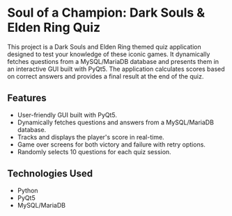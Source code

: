 # Soul of a Champion: Dark Souls & Elden Ring Quiz
This project is a Dark Souls and Elden Ring themed quiz application designed to test your knowledge of these iconic games. It dynamically fetches questions from a MySQL/MariaDB database and presents them in an interactive GUI built with PyQt5. The application calculates scores based on correct answers and provides a final result at the end of the quiz.

## Features
- User-friendly GUI built with PyQt5.
- Dynamically fetches questions and answers from a MySQL/MariaDB database.
- Tracks and displays the player's score in real-time.
- Game over screens for both victory and failure with retry options.
- Randomly selects 10 questions for each quiz session.

## Technologies Used
- Python 
- PyQt5
- MySQL/MariaDB
